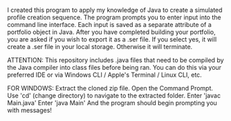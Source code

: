 I created this program to apply my knowledge of Java to create a simulated profile creation sequence.
The program prompts you to enter input into the command line interface. 
Each input is saved as a separate attribute of a portfolio object in Java.
After you have completed building your portfolio, you are asked if you wish to export it as a .ser file.
If you select yes, it will create a .ser file in your local storage. Otherwise it will terminate.

ATTENTION: This repository includes .java files that need to be compiled by the Java compiler into class files before being ran.
You can do this via your preferred IDE or via Windows CLI / Apple's Terminal / Linux CLI, etc.

FOR WINDOWS:
Extract the cloned zip file.
Open the Command Prompt.
Use 'cd' (change directory) to navigate to the extracted folder.
Enter 'javac Main.java'
Enter 'java Main'
And the program should begin prompting you with messages!
